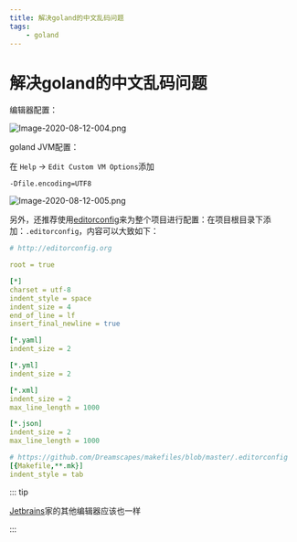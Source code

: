 ```yaml
---
title: 解决goland的中文乱码问题
tags:
    - goland
---
```


# 解决goland的中文乱码问题

编辑器配置：

![Image-2020-08-12-004.png](https://tva1.sinaimg.cn/large/703708dcly1ghodvr56myj215r0s6n0w.jpg)

goland JVM配置：

在 `Help` -> `Edit Custom VM Options`添加

````
-Dfile.encoding=UTF8
````

![Image-2020-08-12-005.png](https://tva1.sinaimg.cn/large/703708dcly1ghody8vwzhj20yp0b9q4n.jpg)



另外，还推荐使用[editorconfig](https://editorconfig.org/)来为整个项目进行配置：在项目根目录下添加：`.editorconfig`，内容可以大致如下：

````yaml
# http://editorconfig.org

root = true

[*]
charset = utf-8
indent_style = space
indent_size = 4
end_of_line = lf
insert_final_newline = true

[*.yaml]
indent_size = 2

[*.yml]
indent_size = 2

[*.xml]
indent_size = 2
max_line_length = 1000

[*.json]
indent_size = 2
max_line_length = 1000

# https://github.com/Dreamscapes/makefiles/blob/master/.editorconfig
[{Makefile,**.mk}]
indent_style = tab

````



::: tip

[Jetbrains](https://www.jetbrains.com/)家的其他编辑器应该也一样

:::
